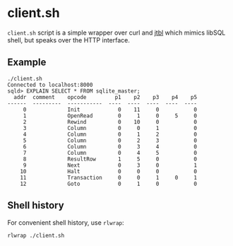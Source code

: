 # client.sh

`client.sh` script is a simple wrapper over curl and [jtbl](https://github.com/kellyjonbrazil/jtbl)
which mimics libSQL shell, but speaks over the HTTP interface.

## Example
```
./client.sh 
Connected to localhost:8000
sqld> EXPLAIN SELECT * FROM sqlite_master;
  addr  comment    opcode         p1    p2    p3    p4    p5
------  ---------  -----------  ----  ----  ----  ----  ----
     0             Init            0    11     0           0
     1             OpenRead        0     1     0     5     0
     2             Rewind          0    10     0           0
     3             Column          0     0     1           0
     4             Column          0     1     2           0
     5             Column          0     2     3           0
     6             Column          0     3     4           0
     7             Column          0     4     5           0
     8             ResultRow       1     5     0           0
     9             Next            0     3     0           1
    10             Halt            0     0     0           0
    11             Transaction     0     0     1     0     1
    12             Goto            0     1     0           0
```

## Shell history
For convenient shell history, use `rlwrap`:
```sh
rlwrap ./client.sh
```
